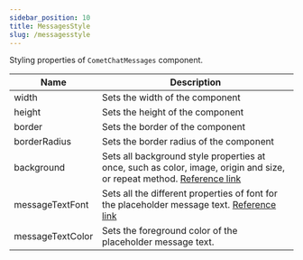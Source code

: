 ```yaml
---
sidebar_position: 10
title: MessagesStyle
slug: /messagesstyle
---
```


Styling properties of `CometChatMessages` component.

| Name | Description | 
| ---- | ---- | 
| width | Sets the width of the component | 
| height | Sets the height of the component | 
| border | Sets the border of the component | 
| borderRadius | Sets the border radius of the component | 
| background | Sets all background style properties at once, such as color, image, origin and size, or repeat method. [Reference link](https://developer.mozilla.org/en-US/docs/Web/CSS/background) | 
| messageTextFont | Sets all the different properties of font for the placeholder message text. [Reference link](https://developer.mozilla.org/en-US/docs/Web/CSS/font) | 
| messageTextColor | Sets the foreground color of the placeholder message text. | 
